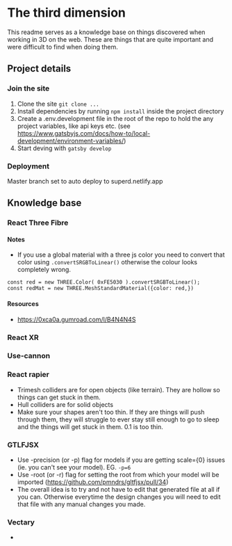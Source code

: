 # The third dimension

This readme serves as a knowledge base on things discovered when working in 3D on the web. These are things that are quite important and were difficult to find when doing them. 

## Project details

### Join the site

1. Clone the site `git clone ...`
1. Install dependencies by running `npm install` inside the project directory
1. Create a .env.development file in the root of the repo to hold the any project variables, like api keys etc. (see https://www.gatsbyjs.com/docs/how-to/local-development/environment-variables/)
1. Start deving with `gatsby develop`

### Deployment

Master branch set to auto deploy to superd.netlify.app

## Knowledge base

### React Three Fibre

#### Notes
- If you use a global material with a three js color you need to convert that color using `.convertSRGBToLinear()` otherwise the colour looks completely wrong.
```
const red = new THREE.Color( 0xFE5030 ).convertSRGBToLinear();
const redMat = new THREE.MeshStandardMaterial({color: red,})
```
#### Resources
- https://0xca0a.gumroad.com/l/B4N4N4S


### React XR

### Use-cannon

### React rapier

- Trimesh colliders are for open objects (like terrain). They are hollow so things can get stuck in them.
- Hull colliders are for solid objects
- Make sure your shapes aren't too thin. If they are things will push through them, they will struggle to ever stay still enough to go to sleep and the things will get stuck in them. 0.1 is too thin.

### GTLFJSX

- Use -precision (or -p) flag for models if you are getting scale={0} issues (ie. you can't see your model). EG. `-p=6`
- Use -root (or -r) flag for setting the root from which your model will be imported (https://github.com/pmndrs/gltfjsx/pull/34)
- The overall idea is to try and not have to edit that generated file at all if you can. Otherwise everytime the design changes you will need to edit that file with any manual changes you made.

### Vectary

- 
